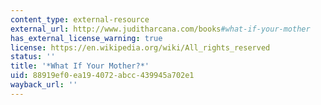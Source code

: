 ```yaml
---
content_type: external-resource
external_url: http://www.juditharcana.com/books#what-if-your-mother
has_external_license_warning: true
license: https://en.wikipedia.org/wiki/All_rights_reserved
status: ''
title: '*What If Your Mother?*'
uid: 88919ef0-ea19-4072-abcc-439945a702e1
wayback_url: ''
---
```

